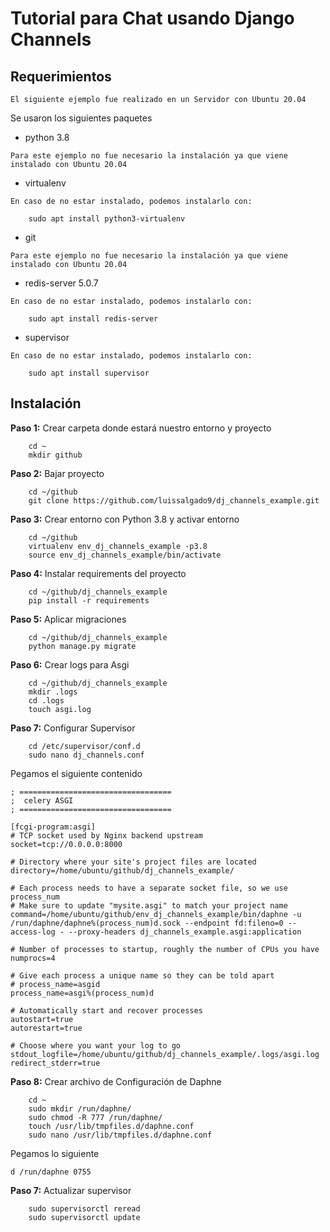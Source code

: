 # Tutorial para Chat usando Django Channels

## Requerimientos

```
El siguiente ejemplo fue realizado en un Servidor con Ubuntu 20.04
```

Se usaron los siguientes paquetes

- python 3.8
```
Para este ejemplo no fue necesario la instalación ya que viene instalado con Ubuntu 20.04
```
- virtualenv
```
En caso de no estar instalado, podemos instalarlo con:

    sudo apt install python3-virtualenv
```
- git
```
Para este ejemplo no fue necesario la instalación ya que viene instalado con Ubuntu 20.04
```
- redis-server 5.0.7
```
En caso de no estar instalado, podemos instalarlo con:

    sudo apt install redis-server
```
- supervisor
```
En caso de no estar instalado, podemos instalarlo con:

    sudo apt install supervisor
```

## Instalación

**Paso 1:** Crear carpeta donde estará nuestro entorno y proyecto
```
    cd ~
    mkdir github
```
**Paso 2:** Bajar proyecto
```
    cd ~/github
    git clone https://github.com/luissalgado9/dj_channels_example.git
```

**Paso 3:** Crear entorno con Python 3.8 y activar entorno
```
    cd ~/github
    virtualenv env_dj_channels_example -p3.8
    source env_dj_channels_example/bin/activate
```
**Paso 4:** Instalar requirements del proyecto
```
    cd ~/github/dj_channels_example
    pip install -r requirements
```
**Paso 5:** Aplicar migraciones
```
    cd ~/github/dj_channels_example
    python manage.py migrate
```
**Paso 6:** Crear logs para Asgi
```
    cd ~/github/dj_channels_example
    mkdir .logs
    cd .logs
    touch asgi.log
```
**Paso 7:** Configurar Supervisor
```
    cd /etc/supervisor/conf.d
    sudo nano dj_channels.conf
```
Pegamos el siguiente contenido
```
; ==================================
;  celery ASGI
; ==================================

[fcgi-program:asgi]
# TCP socket used by Nginx backend upstream
socket=tcp://0.0.0.0:8000

# Directory where your site's project files are located
directory=/home/ubuntu/github/dj_channels_example/

# Each process needs to have a separate socket file, so we use process_num
# Make sure to update "mysite.asgi" to match your project name
command=/home/ubuntu/github/env_dj_channels_example/bin/daphne -u /run/daphne/daphne%(process_num)d.sock --endpoint fd:fileno=0 --access-log - --proxy-headers dj_channels_example.asgi:application

# Number of processes to startup, roughly the number of CPUs you have
numprocs=4

# Give each process a unique name so they can be told apart
# process_name=asgid
process_name=asgi%(process_num)d

# Automatically start and recover processes
autostart=true
autorestart=true

# Choose where you want your log to go
stdout_logfile=/home/ubuntu/github/dj_channels_example/.logs/asgi.log
redirect_stderr=true
```

**Paso 8:** Crear archivo de Configuración de Daphne
```
    cd ~
    sudo mkdir /run/daphne/
    sudo chmod -R 777 /run/daphne/
    touch /usr/lib/tmpfiles.d/daphne.conf
    sudo nano /usr/lib/tmpfiles.d/daphne.conf
```
Pegamos lo siguiente
```
d /run/daphne 0755
```

**Paso 7:** Actualizar supervisor
```
    sudo supervisorctl reread
    sudo supervisorctl update
```